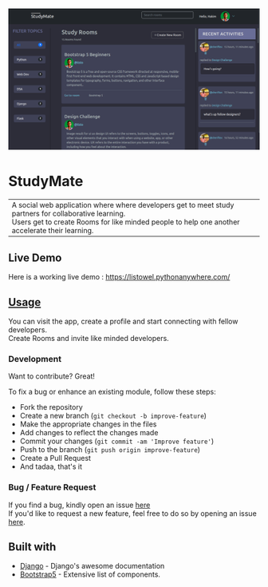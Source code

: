 # ![WebApp](https://github.com/ListowelAdolwin/study_mate_app/blob/master/static/images/study_mate_screenshot.png)
# StudyMate
<table>
<tr>
<td>
  A social web application where where developers get to meet study partners for collaborative learning. <br>
  Users get to create Rooms for like minded people to help one another accelerate their learning.
</td>
</tr>
</table>


## Live Demo
Here is a working live demo : https://listowel.pythonanywhere.com/


## [Usage](https://listowel.pythonanywhere.com/)
You can visit the app, create a profile and start connecting with fellow developers. <br>
Create Rooms and invite like minded developers.

### Development
Want to contribute? Great!

To fix a bug or enhance an existing module, follow these steps:

- Fork the repository
- Create a new branch (`git checkout -b improve-feature`)
- Make the appropriate changes in the files
- Add changes to reflect the changes made
- Commit your changes (`git commit -am 'Improve feature'`)
- Push to the branch (`git push origin improve-feature`)
- Create a Pull Request
- And tadaa, that's it

### Bug / Feature Request

If you find a bug, kindly open an issue [here](https://github.com/ListowelAdolwin/study_mate_app/issues) <br>
If you'd like to request a new feature, feel free to do so by opening an issue [here](https://github.com/ListowelAdolwin/study_mate_app/issues).


## Built with

- [Django](https://docs.djangoproject.com/) - Django's awesome documentation
- [Bootstrap5](http://getbootstrap.com/) - Extensive list of components.
